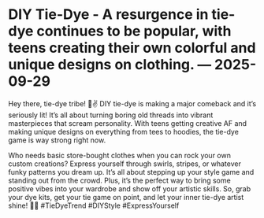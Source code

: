 # DIY Tie-Dye - A resurgence in tie-dye continues to be popular, with teens creating their own colorful and unique designs on clothing. — 2025-09-29

Hey there, tie-dye tribe! 🌈✌️ DIY tie-dye is making a major comeback and it’s seriously lit! It’s all about turning boring old threads into vibrant masterpieces that scream personality. With teens getting creative AF and making unique designs on everything from tees to hoodies, the tie-dye game is way strong right now. 

Who needs basic store-bought clothes when you can rock your own custom creations? Express yourself through swirls, stripes, or whatever funky patterns you dream up. It’s all about stepping up your style game and standing out from the crowd. Plus, it’s the perfect way to bring some positive vibes into your wardrobe and show off your artistic skills. So, grab your dye kits, get your tie game on point, and let your inner tie-dye artist shine! 💖🎨 #TieDyeTrend #DIYStyle #ExpressYourself
